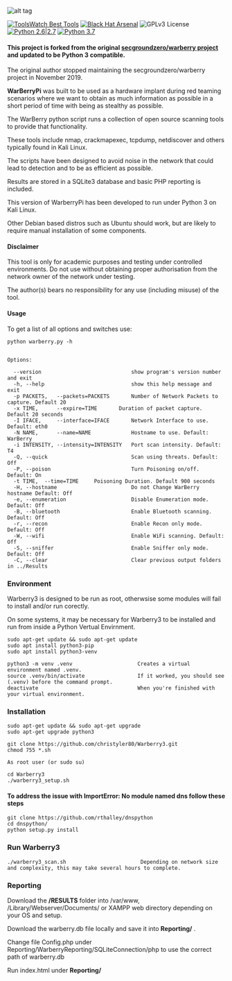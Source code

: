 ![alt tag](https://github.com/secgroundzero/warberry/blob/master/Warberry_Logo_Transparent.png)

[![ToolsWatch Best Tools](https://www.toolswatch.org/badges/toptools/2016.svg)](https://www.toolswatch.org/2017/02/2016-top-security-tools-as-voted-by-toolswatch-org-readers/)
[![Black Hat Arsenal](https://www.toolswatch.org/badges/arsenal/2016.svg)](https://www.blackhat.com/us-16/arsenal.html)
![GPLv3 License](https://img.shields.io/badge/License-GPLv3-red.svg)
[![Python 2.6|2.7](https://img.shields.io/badge/python-2.6|2.7-yellow.svg)](https://www.python.org/)
[![Python 3.7](https://user-images.githubusercontent.com/24506694/120064697-78738a80-c065-11eb-844b-00966884b20a.png)](https://www.python.org/)

#### This project is forked from the original [secgroundzero/warberry project](https://github.com/secgroundzero/warberry) and updated to be Python 3 compatible.

The original author stopped maintaining the secgroundzero/warberry project in November 2019. 
 
**WarBerryPi** was built to be used as a hardware implant during red teaming scenarios where we want to obtain as much information as possible in a short period of time with being as stealthy as possible. 

The WarBerry python script runs a collection of open source scanning tools to provide that functionality.

These tools include nmap, crackmapexec, tcpdump, netdiscover and others typically found in Kali Linux. 

The scripts have been designed to avoid noise in the network that could lead to detection and to be as efficient as possible. 

Results are stored in a SQLite3 database and basic PHP reporting is included.

This version of WarberryPi has been developed to run under Python 3 on Kali Linux. 

Other Debian based distros such as Ubuntu should work, but are likely to require manual installation of some components.


#### Disclaimer
This tool is only for academic purposes and testing under controlled environments. Do not use without obtaining proper authorisation from the network owner of the network under testing.

The author(s) bears no responsibility for any use (including misuse) of the tool.


#### Usage

To get a list of all options and switches use:

```python warberry.py -h```
```

Options:

  --version                             show program's version number and exit
  -h, --help                            show this help message and exit
  -p PACKETS,   --packets=PACKETS       Number of Network Packets to capture. Default 20
  -x TIME,      --expire=TIME		Duration of packet capture. Default 20 seconds
  -I IFACE,     --interface=IFACE       Network Interface to use. Default: eth0
  -N NAME,      --name=NAME             Hostname to use. Default: WarBerry
  -i INTENSITY, --intensity=INTENSITY   Port scan intensity. Default: T4
  -Q, --quick                           Scan using threats. Default: Off
  -P, --poison                          Turn Poisoning on/off. Default: On
  -t TIME, 	--time=TIME		Poisoning Duration. Default 900 seconds
  -H, --hostname                        Do not Change WarBerry hostname Default: Off
  -e, --enumeration                     Disable Enumeration mode. Default: Off
  -B, --bluetooth                       Enable Bluetooth scanning. Default: Off
  -r, --recon                           Enable Recon only mode. Default: Off
  -W, --wifi                            Enable WiFi scanning. Default: Off
  -S, --sniffer                         Enable Sniffer only mode. Default: Off
  -C, --clear                           Clear previous output folders in ../Results

```


### Environment

Warberry3 is designed to be run as root, otherwsise some modules will fail to install and/or run corectly.

On some systems, it may be necessary for Warberry3 to be installed and run from inside a Python Vertual Envirnment.

```
sudo apt-get update && sudo apt-get update
sudo apt install python3-pip
sudo apt install python3-venv

python3 -m venv .venv                     Creates a virtual environment named .venv.
source .venv/bin/activate                 If it worked, you should see (.venv) before the command prompt. 
deactivate                                When you're finished with your virtual environment.
```


### Installation

```
sudo apt-get update && sudo apt-get upgrade
sudo apt-get upgrade python3

git clone https://github.com/christyler80/Warberry3.git
chmod 755 *.sh

As root user (or sudo su)

cd Warberry3
./warberry3_setup.sh
```


#### To address the issue with ImportError: No module named dns follow these steps

```
git clone https://github.com/rthalley/dnspython
cd dnspython/
python setup.py install
```


### Run Warberry3 

```
./warberry3_scan.sh                        Depending on network size and complexity, this may take several hours to complete.
```


### Reporting 

Download the **/RESULTS** folder into /var/www, /Library/Webserver/Documents/  or XAMPP web directory depending on your OS and setup.

Download the warberry.db file locally and save it into **Reporting/** .

Change file Config.php under Reporting/WarberryReporting/SQLiteConnection/php to use the correct path of warberry.db

Run index.html under **Reporting/**

